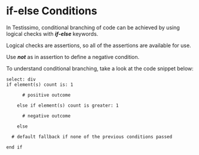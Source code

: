 # if-else Conditions

In Testissimo, conditional branching of code can be achieved by using logical checks with **_if-else_** keywords.

Logical checks are assertions, so all of the assertions are available for use. 

Use **_not_** as in assertion to define a negative condition.


To understand conditional branching, take a look at the code snippet below:
```
select: div
if element(s) count is: 1

      # positive outcome

    else if element(s) count is greater: 1

      # negative outcome

    else

  # default fallback if none of the previous conditions passed

end if
```

